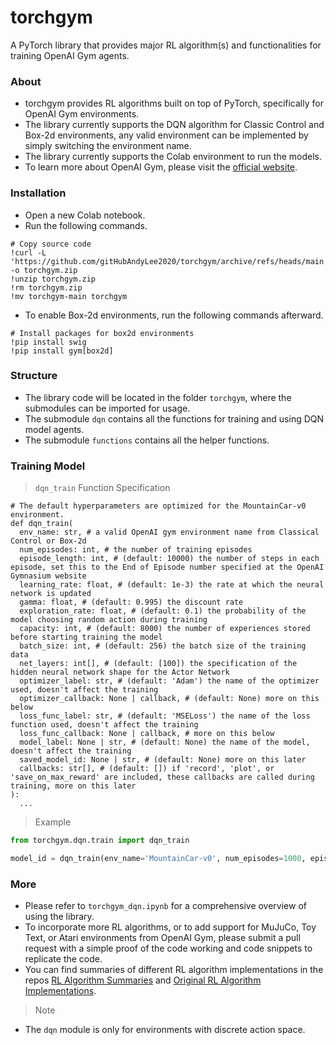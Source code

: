 # torchgym

A PyTorch library that provides major RL algorithm(s) and functionalities for training OpenAI Gym agents.

### About

- torchgym provides RL algorithms built on top of PyTorch, specifically for OpenAI Gym environments.
- The library currently supports the DQN algorithm for Classic Control and Box-2d environments, any valid environment can be implemented by simply switching the environment name.
- The library currently supports the Colab environment to run the models.
- To learn more about OpenAI Gym, please visit the [official website](https://gymnasium.farama.org/).

### Installation

- Open a new Colab notebook.
- Run the following commands.
```
# Copy source code
!curl -L 'https://github.com/gitHubAndyLee2020/torchgym/archive/refs/heads/main.zip' -o torchgym.zip
!unzip torchgym.zip
!rm torchgym.zip
!mv torchgym-main torchgym
```
- To enable Box-2d environments, run the following commands afterward.
```
# Install packages for box2d environments
!pip install swig
!pip install gym[box2d]
```

### Structure

- The library code will be located in the folder `torchgym`, where the submodules can be imported for usage.
- The submodule `dqn` contains all the functions for training and using DQN model agents.
- The submodule `functions` contains all the helper functions.

### Training Model

> `dqn_train` Function Specification

```
# The default hyperparameters are optimized for the MountainCar-v0 environment. 
def dqn_train(
  env_name: str, # a valid OpenAI gym environment name from Classical Control or Box-2d
  num_episodes: int, # the number of training episodes 
  episode_length: int, # (default: 10000) the number of steps in each episode, set this to the End of Episode number specified at the OpenAI Gymnasium website
  learning_rate: float, # (default: 1e-3) the rate at which the neural network is updated
  gamma: float, # (default: 0.995) the discount rate
  exploration_rate: float, # (default: 0.1) the probability of the model choosing random action during training 
  capacity: int, # (default: 8000) the number of experiences stored before starting training the model
  batch_size: int, # (default: 256) the batch size of the training data
  net_layers: int[], # (default: [100]) the specification of the hidden neural network shape for the Actor Network
  optimizer_label: str, # (default: 'Adam') the name of the optimizer used, doesn't affect the training
  optimizer_callback: None | callback, # (default: None) more on this below
  loss_func_label: str, # (default: 'MSELoss') the name of the loss function used, doesn't affect the training
  loss_func_callback: None | callback, # more on this below
  model_label: None | str, # (default: None) the name of the model, doesn't affect the training
  saved_model_id: None | str, # (default: None) more on this later
  callbacks: str[], # (default: []) if 'record', 'plot', or 'save_on_max_reward' are included, these callbacks are called during training, more on this later
):
  ...
```

> Example
```python
from torchgym.dqn.train import dqn_train

model_id = dqn_train(env_name='MountainCar-v0', num_episodes=1000, episode_length=200, model_label='model1', callbacks=['record', 'plot', 'save_on_max_reward'])
```

### More

- Please refer to `torchgym_dqn.ipynb` for a comprehensive overview of using the library.
- To incorporate more RL algorithms, or to add support for MuJuCo, Toy Text, or Atari environments from OpenAI Gym, please submit a pull request with a simple proof of the code working and code snippets to replicate the code.
- You can find summaries of different RL algorithm implementations in the repos [RL Algorithm Summaries](https://github.com/gitHubAndyLee2020/OpenAI_Gym_RL_Algorithms_Database) and [Original RL Algorithm Implementations](https://github.com/sweetice/Deep-reinforcement-learning-with-pytorch/tree/master).

> Note

- The `dqn` module is only for environments with discrete action space.
